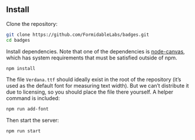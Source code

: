 ## Install

Clone the repository:

```sh
git clone https://github.com/FormidableLabs/badges.git
cd badges
```

Install dependencies. Note that one of the dependencies is
[node-canvas](https://github.com/Automattic/node-canvas), which has system
requirements that must be satisfied outside of npm.

```sh
npm install
```

The file `Verdana.ttf` should ideally exist in the root of the repository
(it’s used as the default font for measuring text width). But we can’t
distribute it due to licensing, so you should place the file there yourself.
A helper command is included:

```sh
npm run add-font
```

Then start the server:

```sh
npm run start
```
